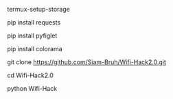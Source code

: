 termux-setup-storage

pip install requests 

pip install pyfiglet

pip install colorama

git clone https://github.com/Siam-Bruh/Wifi-Hack2.0.git

cd Wifi-Hack2.0

python Wifi-Hack

